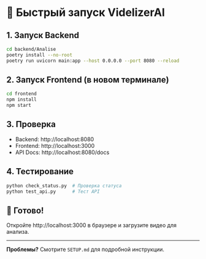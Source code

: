 # 🚀 Быстрый запуск VidelizerAI

## 1. Запуск Backend
```bash
cd backend/Analise
poetry install --no-root
poetry run uvicorn main:app --host 0.0.0.0 --port 8080 --reload
```

## 2. Запуск Frontend (в новом терминале)
```bash
cd frontend
npm install
npm start
```

## 3. Проверка
- Backend: http://localhost:8080
- Frontend: http://localhost:3000
- API Docs: http://localhost:8080/docs

## 4. Тестирование
```bash
python check_status.py  # Проверка статуса
python test_api.py      # Тест API
```

## 🎯 Готово!
Откройте http://localhost:3000 в браузере и загрузите видео для анализа.

---
**Проблемы?** Смотрите `SETUP.md` для подробной инструкции. 